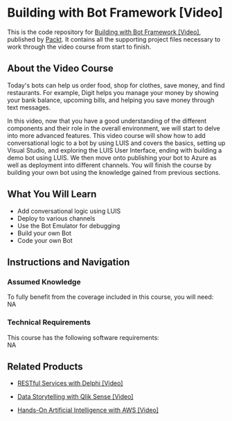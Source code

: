 # Building with Bot Framework [Video]
This is the code repository for [Building with Bot Framework [Video]](https://www.packtpub.com/application-development/building-bot-framework-video?utm_source=github&utm_medium=repository&utm_campaign=9781788294393), published by [Packt](https://www.packtpub.com/?utm_source=github). It contains all the supporting project files necessary to work through the video course from start to finish.
## About the Video Course
Today's bots can help us order food, shop for clothes, save money, and find restaurants. For example, Digit helps you manage your money by showing your bank balance, upcoming bills, and helping you save money through text messages. 

In this video, now that you have a good understanding of the different components and their role in the overall environment, we will start to delve into more advanced features. This video course will show how to add conversational logic to a bot by using LUIS and covers the basics, setting up Visual Studio, and exploring the LUIS User Interface, ending with building a demo bot using LUIS. We then move onto publishing your bot to Azure as well as deployment into different channels. You will finish the course by building your own bot using the knowledge gained from previous sections.

<H2>What You Will Learn</H2>
<DIV class=book-info-will-learn-text>
<UL>
<LI>Add conversational logic using LUIS 
<LI>Deploy to various channels 
<LI>Use the Bot Emulator for debugging 
<LI>Build your own Bot 
<LI>Code your own Bot </LI></UL></DIV>

## Instructions and Navigation
### Assumed Knowledge
To fully benefit from the coverage included in this course, you will need:<br/>
NA
### Technical Requirements
This course has the following software requirements:<br/>
NA

## Related Products
* [RESTful Services with Delphi [Video]]()

* [Data Storytelling with Qlik Sense [Video]]()

* [Hands-On Artificial Intelligence with AWS [Video]]()

